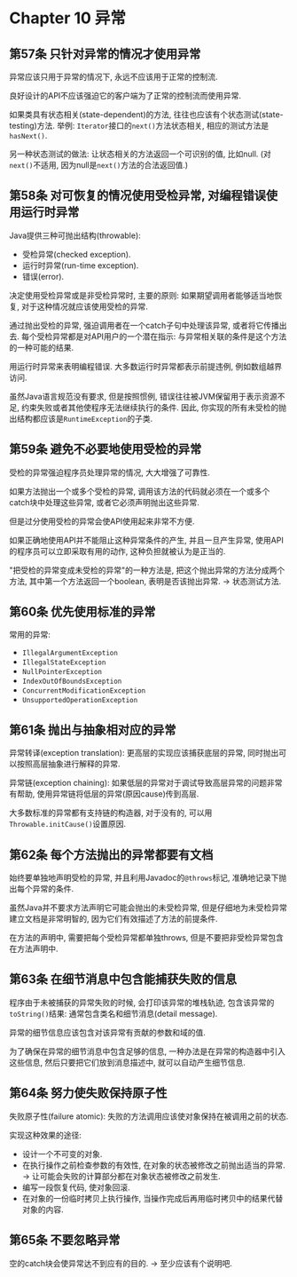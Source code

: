 # Chapter 10 异常
## 第57条 只针对异常的情况才使用异常
异常应该只用于异常的情况下, 永远不应该用于正常的控制流. 

良好设计的API不应该强迫它的客户端为了正常的控制流而使用异常.

如果类具有状态相关(state-dependent)的方法, 往往也应该有个状态测试(state-testing)方法.
举例: `Iterator`接口的`next()`方法状态相关, 相应的测试方法是`hasNext()`.

另一种状态测试的做法: 让状态相关的方法返回一个可识别的值, 比如null.
(对`next()`不适用, 因为null是`next()`方法的合法返回值.)

## 第58条 对可恢复的情况使用受检异常, 对编程错误使用运行时异常
Java提供三种可抛出结构(throwable):
* 受检异常(checked exception).
* 运行时异常(run-time exception).
* 错误(error).

决定使用受检异常或是非受检异常时, 主要的原则: 如果期望调用者能够适当地恢复, 对于这种情况就应该使用受检的异常.

通过抛出受检的异常, 强迫调用者在一个catch子句中处理该异常, 或者将它传播出去. 每个受检异常都是对API用户的一个潜在指示: 与异常相关联的条件是这个方法的一种可能的结果.

用运行时异常来表明编程错误. 大多数运行时异常都表示前提违例, 例如数组越界访问.

虽然Java语言规范没有要求, 但是按照惯例, 错误往往被JVM保留用于表示资源不足, 约束失败或者其他使程序无法继续执行的条件.
因此, 你实现的所有未受检的抛出结构都应该是`RuntimeException`的子类.

## 第59条 避免不必要地使用受检的异常
受检的异常强迫程序员处理异常的情况, 大大增强了可靠性.

如果方法抛出一个或多个受检的异常, 调用该方法的代码就必须在一个或多个catch块中处理这些异常, 或者它必须声明抛出这些异常.

但是过分使用受检的异常会使API使用起来非常不方便.

如果正确地使用API并不能阻止这种异常条件的产生, 并且一旦产生异常, 使用API的程序员可以立即采取有用的动作, 这种负担就被认为是正当的.

"把受检的异常变成未受检的异常"的一种方法是, 把这个抛出异常的方法分成两个方法, 其中第一个方法返回一个boolean, 表明是否该抛出异常. -> 状态测试方法.

## 第60条 优先使用标准的异常
常用的异常:
* `IllegalArgumentException`
* `IllegalStateException`
* `NullPointerException`
* `IndexOutOfBoundsException`
* `ConcurrentModificationException`
* `UnsupportedOperationException`

## 第61条 抛出与抽象相对应的异常
异常转译(exception translation): 更高层的实现应该捕获底层的异常, 同时抛出可以按照高层抽象进行解释的异常.

异常链(exception chaining): 如果低层的异常对于调试导致高层异常的问题非常有帮助, 使用异常链将低层的异常(原因cause)传到高层.

大多数标准的异常都有支持链的构造器, 对于没有的, 可以用`Throwable.initCause()`设置原因.

## 第62条 每个方法抛出的异常都要有文档
始终要单独地声明受检的异常, 并且利用Javadoc的`@throws`标记, 准确地记录下抛出每个异常的条件.

虽然Java并不要求方法声明它可能会抛出的未受检异常, 但是仔细地为未受检异常建立文档是非常明智的, 因为它们有效描述了方法的前提条件.

在方法的声明中, 需要把每个受检异常都单独throws, 但是不要把非受检异常包含在方法声明中.

## 第63条 在细节消息中包含能捕获失败的信息
程序由于未被捕获的异常失败的时候, 会打印该异常的堆栈轨迹, 包含该异常的`toString()`结果: 通常包含类名和细节消息(detail message).

异常的细节信息应该包含对该异常有贡献的参数和域的值.

为了确保在异常的细节消息中包含足够的信息, 一种办法是在异常的构造器中引入这些信息, 然后只要把它们放到消息描述中, 就可以自动产生细节信息.

## 第64条 努力使失败保持原子性
失败原子性(failure atomic): 失败的方法调用应该使对象保持在被调用之前的状态.

实现这种效果的途径:
* 设计一个不可变的对象.
* 在执行操作之前检查参数的有效性, 在对象的状态被修改之前抛出适当的异常. -> 让可能会失败的计算部分都在对象状态被修改之前发生.
* 编写一段恢复代码, 使对象回滚.
* 在对象的一份临时拷贝上执行操作, 当操作完成后再用临时拷贝中的结果代替对象的内容.

## 第65条 不要忽略异常
空的catch块会使异常达不到应有的目的. -> 至少应该有个说明吧.
